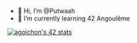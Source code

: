 - 👋 Hi, I’m @Putwaah
- 🌱 I’m currently learning 42 Angoulême


[![agoichon's 42 stats](https://badge42.vercel.app/api/v2/cl9ziq8nd00060fl3p9z4ev5j/stats?cursusId=21&coalitionId=220)](https://github.com/JaeSeoKim/badge42)
<!---
Putwaah/Putwaah is a ✨ special ✨ repository because its `README.md` (this file) appears on your GitHub profile.
You can click the Preview link to take a look at your changes.
--->
